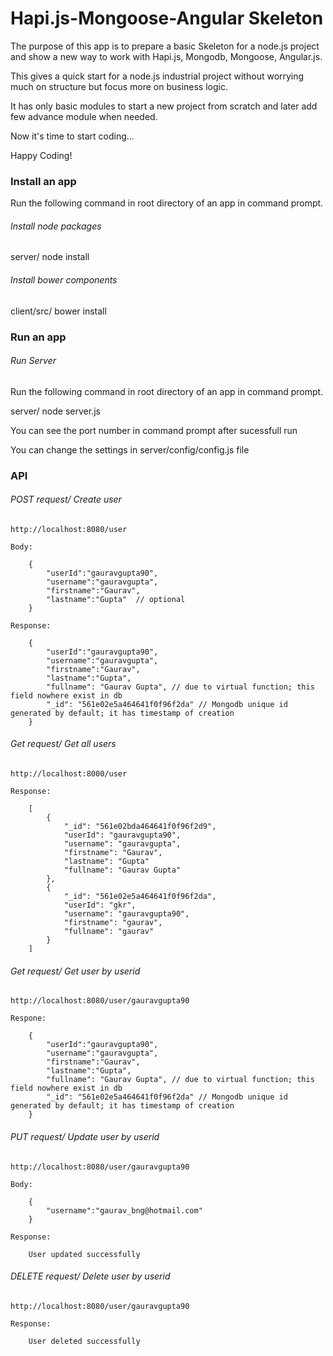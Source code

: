 Hapi.js-Mongoose-Angular Skeleton
==================================

The purpose of this app is to prepare a basic Skeleton for a node.js project and show a new way to work with Hapi.js, Mongodb, Mongoose, Angular.js.

This gives a quick start for a node.js industrial project without worrying much on structure but focus more on business logic.

It has only basic modules to start a new project from scratch and later add few advance module when needed.

Now it's time to start coding...

Happy Coding!


### Install an app

Run the following command in root directory of an app in command prompt.

###### *Install node packages*

server/ node install

###### *Install bower components*

client/src/ bower install

### Run an app

###### *Run Server*

Run the following command in root directory of an app in command prompt.

server/ node server.js

You can see the port number in command prompt after sucessfull run

You can change the settings in server/config/config.js file

### API

###### *POST request/ Create user*

    http://localhost:8080/user
    
    Body:

    	{
			"userId":"gauravgupta90",
			"username":"gauravgupta",
			"firstname":"Gaurav",
			"lastname":"Gupta"	// optional
		}

	Response:

    	{
			"userId":"gauravgupta90",
			"username":"gauravgupta",
			"firstname":"Gaurav",
			"lastname":"Gupta",
			"fullname": "Gaurav Gupta", // due to virtual function; this field nowhere exist in db
			"_id": "561e02e5a464641f0f96f2da" // Mongodb unique id generated by default; it has timestamp of creation
		}


###### *Get request/ Get all users*

    http://localhost:8000/user

    Response:

    	[
			{
				"_id": "561e02bda464641f0f96f2d9",
				"userId": "gauravgupta90",
				"username": "gauravgupta",
				"firstname": "Gaurav",
				"lastname": "Gupta"
				"fullname": "Gaurav Gupta"			
			},
			{
				"_id": "561e02e5a464641f0f96f2da",
				"userId": "gkr",
				"username": "gauravgupta90",
				"firstname": "gaurav",
				"fullname": "gaurav"			
			}
		]

###### *Get request/ Get user by userid*

    http://localhost:8080/user/gauravgupta90

    Respone:

    	{
			"userId":"gauravgupta90",
			"username":"gauravgupta",
			"firstname":"Gaurav",
			"lastname":"Gupta",
			"fullname": "Gaurav Gupta", // due to virtual function; this field nowhere exist in db
			"_id": "561e02e5a464641f0f96f2da" // Mongodb unique id generated by default; it has timestamp of creation
		}

###### *PUT request/ Update user by userid*

	http://localhost:8080/user/gauravgupta90
	
	Body:

    	{
			"username":"gaurav_bng@hotmail.com"
		}

	Response:

		User updated successfully

###### *DELETE request/ Delete user by userid*

	http://localhost:8080/user/gauravgupta90

	Response:

		User deleted successfully
		